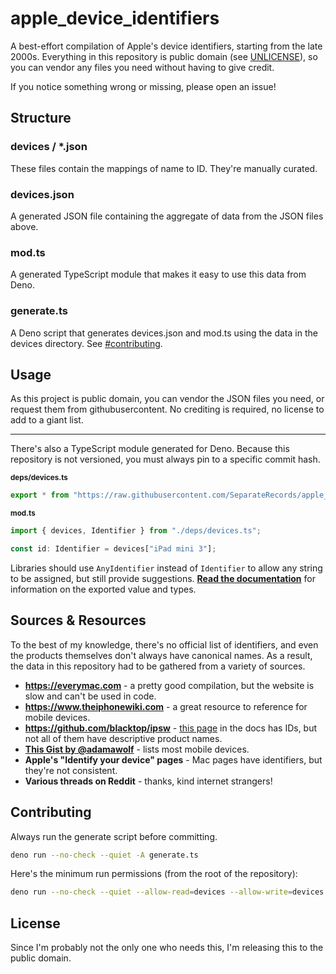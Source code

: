 # apple_device_identifiers

A best-effort compilation of Apple's device identifiers, starting from the late
2000s. Everything in this repository is public domain (see
[UNLICENSE](./UNLICENSE)), so you can vendor any files you need without having
to give credit.

If you notice something wrong or missing, please open an issue!

## Structure

### devices / *.json

These files contain the mappings of name to ID. They're manually curated.

### devices.json

A generated JSON file containing the aggregate of data from the JSON files
above.

### mod.ts

A generated TypeScript module that makes it easy to use this data from Deno.

### generate.ts

A Deno script that generates devices.json and mod.ts using the data in the
devices directory. See [#contributing](#contributing).

## Usage

As this project is public domain, you can vendor the JSON files you need, or
request them from githubusercontent. No crediting is required, no license to add
to a giant list.

---

There's also a TypeScript module generated for Deno. Because this repository is
not versioned, you must always pin to a specific commit hash.

<sub><b>deps/devices.ts</b></sub>

```javascript
export * from "https://raw.githubusercontent.com/SeparateRecords/apple_device_identifiers/<COMMIT>/mod.ts";
```

<sub><b>mod.ts</b></sub>

```typescript
import { devices, Identifier } from "./deps/devices.ts";

const id: Identifier = devices["iPad mini 3"];
```

Libraries should use `AnyIdentifier` instead of `Identifier` to allow any string
to be assigned, but still provide suggestions.
**[Read the documentation][docs]** for information on the exported value and
types.

[docs]: https://doc.deno.land/https/raw.githubusercontent.com/SeparateRecords/apple_device_identifiers/main/mod.ts

## Sources & Resources

To the best of my knowledge, there's no official list of identifiers, and even
the products themselves don't always have canonical names. As a result, the data
in this repository had to be gathered from a variety of sources.

- **https://everymac.com** - a pretty good compilation, but the website is slow
  and can't be used in code.
- **https://www.theiphonewiki.com** - a great resource to reference for mobile
  devices.
- **https://github.com/blacktop/ipsw** -
  [this page](https://blacktop.github.io/ipsw/docs/commands/device-list/) in the
  docs has IDs, but not all of them have descriptive product names.
- **[This Gist by @adamawolf](https://gist.github.com/adamawolf/3048717)** -
  lists most mobile devices.
- **Apple's "Identify your device" pages** - Mac pages have identifiers, but
  they're not consistent.
- **Various threads on Reddit** - thanks, kind internet strangers!

## Contributing

Always run the generate script before committing.

```bash
deno run --no-check --quiet -A generate.ts
```

Here's the minimum run permissions (from the root of the repository):

```bash
deno run --no-check --quiet --allow-read=devices --allow-write=devices.json,mod.ts --allow-run=deno generate.ts
```

## License

Since I'm probably not the only one who needs this, I'm releasing this to the
public domain.
